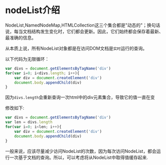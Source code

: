 # nodeList介绍

NodeList,NamedNodeMap,HTMLCollection这三个集合都是"动态的"；换句话说，每当文档结构发生变化时，它们都会更新。因此，它们始终都会保存着最新、最准确的信息。

从本质上说，所有NodeList对象都是在访问DOM文档是`实时`运行的查询。

以下代码为无限循环：

```javascript
var divs = document.getElementsByTagName('div')
for(var i=0; i<divs.length; i++){
    var div = document.createElement('div')
    document.body.appendChild(div)
}
```

因为`divs.length`会重新查询一次html中的div元素集合，导致它的值一直在变

修改如下:

```javascript
var divs = document.getElementsByTagName('div')
var len = divs.length
for(var i=0; i<len; i++){
    var div = document.createElement('div')
    document.body.appendChild(div)
}
```

一般来说，应该尽量减少访问NodeList的次数，因为每次访问NodeList，都会运行一次基于文档的查询。所以，可以考虑将从NodeList中取得值缓存起来.
